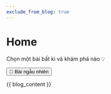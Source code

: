```yaml
---
exclude_from_blog: true
---
```


# Home

Chọn một bài bất kì và khám phá nào 💡

<button id="random-post-btn">🎲 Bài ngẫu nhiên</button>

{{ blog_content }}
